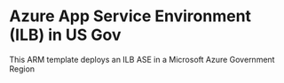 # Azure App Service Environment (ILB) in US Gov
This ARM template deploys an ILB ASE in a Microsoft Azure Government Region

